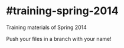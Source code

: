 #training-spring-2014
====================

Training materials of Spring 2014

Push your files in a branch with your name!
